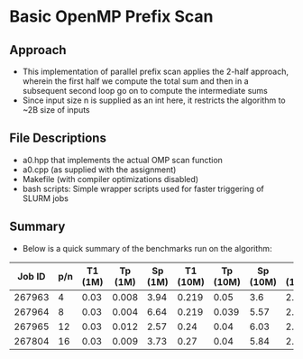 # Basic OpenMP Prefix Scan
## Approach
- This implementation of parallel prefix scan applies the 2-half approach, wherein the first half we compute the total sum and then in a subsequent second loop go on to compute the intermediate sums
- Since input size n is supplied as an int here, it restricts the algorithm to ~2B size of inputs

## File Descriptions
- a0.hpp that implements the actual OMP scan function
- a0.cpp (as supplied with the assignment)
- Makefile (with compiler optimizations disabled)
- bash scripts: Simple wrapper scripts used for faster triggering of SLURM jobs

## Summary
- Below is a quick summary of the benchmarks run on the algorithm:

| Job ID | p/n | T1 (1M) | Tp (1M) | Sp (1M) | T1 (10M) | Tp (10M) | Sp (10M) | T1 (100M) | Tp (100M) | Sp (100M) | T1 (1B) | Tp (1B) | Sp (1B) |
|--------|-----|---------|---------|---------|----------|----------|----------|-----------|-----------|-----------|---------|---------|---------|
| 267963 | 4   | 0.03    | 0.008   | 3.94    | 0.219    | 0.05     | 3.6      | 2.19      | 0.56      | 3.86      | 22.55   | 6.46    | 3.49    |
| 267964 | 8   | 0.03    | 0.004   | 6.64    | 0.219    | 0.039    | 5.57     | 2.19      | 0.379     | 5.76      | 22.6    | 4.65    | 4.86    |
| 267965 | 12  | 0.03    | 0.012   | 2.57    | 0.24     | 0.04     | 6.03     | 2.32      | 0.223     | 10.38     | 22.4    | 3.4     | 6.5     |
| 267804 | 16  | 0.03    | 0.009   | 3.73    | 0.27     | 0.04     | 5.84     | 2.77      | 0.37      | 7.47      | 30.2    | 2.31    | 13.06   |
